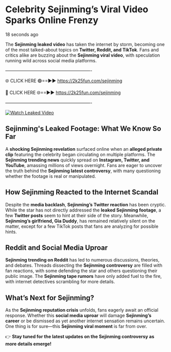 # Celebrity Sejinming’s Viral Video Sparks Online Frenzy

18 seconds ago

The **Sejinming leaked video** has taken the internet by storm, becoming one of the most talked-about topics on **Twitter, Reddit, and TikTok**. Fans and critics alike are buzzing about the **Sejinming viral video**, with speculation running wild across social media platforms.

———————————————————-

🌐 CLICK HERE 🟢==►► https://2k25fun.com/sejinming

🔴 CLICK HERE 🌐==►► https://2k25fun.com/sejinming

———————————————————-

[![Watch Leaked Video](https://miro.medium.com/v2/resize:fit:828/format:webp/1*cilzJN44JGOrTw9NJCrNHA.gif "Watch Leaked Video")](https://2k25fun.com/sejinming)

## **Sejinming's Leaked Footage: What We Know So Far**  
A **shocking Sejinming revelation** surfaced online when an **alleged private clip** featuring the celebrity began circulating on multiple platforms. The **Sejinming trending news** quickly spread on **Instagram, Twitter, and YouTube**, amassing millions of views overnight. Fans are eager to uncover the truth behind the **Sejinming latest controversy**, with many questioning whether the footage is real or manipulated.  

## **How Sejinming Reacted to the Internet Scandal**  
Despite the **media backlash**, **Sejinming’s Twitter reaction** has been cryptic. While the star has not directly addressed the **leaked Sejinming footage**, a few **Twitter posts** seem to hint at their side of the story. Meanwhile, **Sejinming’s girlfriend, Gia Duddy**, has remained relatively silent on the matter, except for a few TikTok posts that fans are analyzing for possible hints.  

## **Reddit and Social Media Uproar**  
**Sejinming trending on Reddit** has led to numerous discussions, theories, and debates. Threads dissecting the **Sejinming controversy** are filled with fan reactions, with some defending the star and others questioning their public image. The **Sejinming tape rumors** have only added fuel to the fire, with internet detectives scrambling for more details.  

## **What’s Next for Sejinming?**  
As the **Sejinming reputation crisis** unfolds, fans eagerly await an official response. Whether this **social media uproar** will damage **Sejinming’s career** or be dismissed as yet another internet sensation remains uncertain. One thing is for sure—this **Sejinming viral moment** is far from over.  

👉 **Stay tuned for the latest updates on the Sejinming controversy as more details emerge!**  